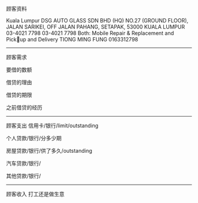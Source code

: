 顾客资料

Kuala Lumpur DSG AUTO GLASS SDN BHD (HQ) NO.27 (GROUND FLOOR), JALAN SARIKEI, OFF JALAN PAHANG, SETAPAK, 53000 KUALA LUMPUR 03-4021 7798 03-4021 7798 Both: Mobile Repair & Replacement and Pickup and Delivery TIONG MING FUNG 0163312798

-----------------
顾客需求


要借的数额

借贷的理由

借贷的期限

之前借贷的经历


--------------
顾客支出
信用卡/银行/limit/outstanding


个人贷款/银行/分多少期

房屋贷款/银行/供了多久/outstanding

汽车贷款/银行/


其他贷款/银行/

-----------
顾客收入
打工还是做生意

